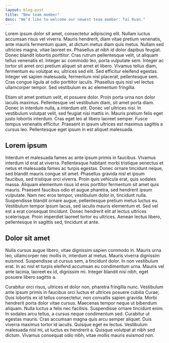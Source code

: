 ```yaml
---
layout: blog-post
title: "New team member"
desc: "We’d like to welcome our newest team member: Tai Ruan."
---
```


Lorem ipsum dolor sit amet, consectetur adipiscing elit. Nullam luctus accumsan risus vel viverra. Mauris hendrerit, diam vitae pretium venenatis, ante mauris fermentum quam, at dictum metus diam quis metus. Nullam sed ultricies magna, vitae laoreet ex. Phasellus at nibh id dolor dapibus feugiat. Donec blandit lobortis porttitor. Cras rutrum pellentesque velit, ut aliquam tellus venenatis et. Integer ac commodo leo, porta vulputate sem. Integer ac tortor sit amet orci pretium aliquet sit amet et libero. Vivamus tellus diam, fermentum eu volutpat eu, ultrices sed elit. Sed efficitur eleifend egestas. Integer vel sapien malesuada, fermentum nisl placerat, pellentesque sem. Cras congue ligula at odio porttitor iaculis. Phasellus quis nisl vel lectus ullamcorper tempor. Sed vestibulum ex ac elementum fringilla.

Etiam sit amet pretium velit, et posuere dolor. Proin porta urna non dolor iaculis maximus. Pellentesque vel vestibulum diam, sit amet porta diam. Donec in interdum nulla, a interdum elit. Donec vel ultrices nisi. In vestibulum volutpat velit, sed feugiat nisi mattis in. Mauris pretium felis eget justo lobortis interdum. Cras eget leo at libero laoreet semper. Fusce tempus venenatis efficitur. Praesent in ipsum ultrices est maximus sagittis a cursus leo. Pellentesque eget ipsum in est aliquet malesuada.

## Lorem ipsum

Interdum et malesuada fames ac ante ipsum primis in faucibus. Vivamus interdum id erat at viverra. Pellentesque habitant morbi tristique senectus et netus et malesuada fames ac turpis egestas. Donec ornare tincidunt neque, sed blandit mauris congue sit amet. Phasellus gravida nisl et ipsum faucibus, sed tristique orci viverra. Proin quis vehicula erat, quis sodales massa. Aliquam elementum risus id eros porttitor fermentum sit amet quis mauris. Praesent faucibus odio et augue pharetra, sed hendrerit ipsum vulputate. Nam nec eros tempor, vestibulum dolor in, tincidunt nulla. Suspendisse blandit ornare augue, pellentesque pretium metus luctus eu. Vestibulum tempor ipsum lacus, sed iaculis mauris elementum et. Sed vel est a erat consequat tincidunt. Donec hendrerit elit at lectus ultrices scelerisque. Proin imperdiet laoreet tortor eu ultrices. Aenean lectus libero, pellentesque in sagittis sed, tincidunt at ante.

## Dolor sit amet

Nulla cursus augue libero, vitae dignissim sapien commodo in. Mauris urna leo, ullamcorper nec mollis in, interdum at metus. Mauris viverra dignissim euismod. Suspendisse ut cursus sem, a tincidunt dolor. In non vestibulum erat. In ac nisl et turpis eleifend accumsan eu condimentum urna. Mauris vel ante lacinia, laoreet ex id, dignissim mi. Integer blandit nisi nibh, eget posuere libero sagittis a.

Curabitur orci risus, ultrices et dolor non, pharetra fringilla nunc. Vestibulum ante ipsum primis in faucibus orci luctus et ultrices posuere cubilia Curae; Duis lobortis ex id tellus consectetur, non convallis sapien gravida. Morbi hendrerit porta dolor vitae cursus. Maecenas tempor neque ut bibendum aliquam. Nulla luctus a felis nec facilisis. Suspendisse ornare tincidunt enim. In sodales arcu tellus, a cursus neque condimentum sed. Curabitur ut egestas mauris. Cras accumsan magna quis arcu semper aliquet. Duis viverra maximus tortor id iaculis. Quisque eget ex lectus. Vestibulum malesuada nisl mi, ut luctus ex hendrerit a. Quisque volutpat at nibh sed dictum. Vivamus consequat odio nibh, vitae mollis mauris euismod non.
